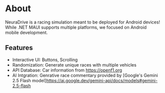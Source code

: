 # About

NeuraDrive is a racing simulation meant to be deployed for Android devices! While .NET MAUI supports multiple platforms, we focused on Android mobile development.

## Features
- Interactive UI: Buttons, Scrolling
- Randomization: Generate unique races with multiple vehicles
- API Database: Car information from <https://openf1.org>
- AI Intgration: Genrative race commentary provided by [Google's Gemini 2.5 Flash model]<https://ai.google.dev/gemini-api/docs/models#gemini-2.5-flash>
